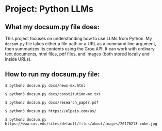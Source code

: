 # Project: Python LLMs


## What my docsum.py file does:
This project focuses on understanding how to use LLMs from Python. My ```docsum.py``` file takes either a file path or a URL as a command line argument, then summarizes its contents using the Groq API. It can work with ordinary text documents, html files, pdf files, and images (both stored locally and inside URLs). 


## How to run my docsum.py file:
```
$ python3 docsum.py docs/news-mx.html
```
```
$ python3 docsum.py docs/constitution-mx.txt
```
```
$ python3 docsum.py docs/research_paper.pdf
```
```
$ python3 docsum.py https://elpais.com/us/
```
```
$ python3 docsum.py https://www.cmc.edu/sites/default/files/about/images/20170213-cube.jpg
```
